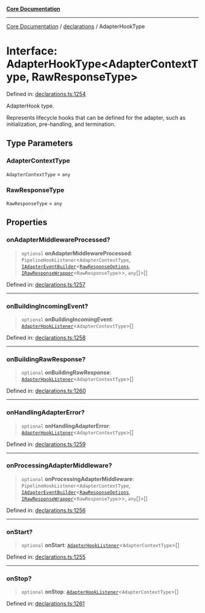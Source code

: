 [**Core Documentation**](../../README.md)

***

[Core Documentation](../../README.md) / [declarations](../README.md) / AdapterHookType

# Interface: AdapterHookType\<AdapterContextType, RawResponseType\>

Defined in: [declarations.ts:1254](https://github.com/stonemjs/core/blob/85781fe5b87769612839dd6b850ba45186d357fa/src/declarations.ts#L1254)

AdapterHook type.

Represents lifecycle hooks that can be defined for the adapter, such as initialization, pre-handling, and termination.

## Type Parameters

### AdapterContextType

`AdapterContextType` = `any`

### RawResponseType

`RawResponseType` = `any`

## Properties

### onAdapterMiddlewareProcessed?

> `optional` **onAdapterMiddlewareProcessed**: `PipelineHookListener`\<`AdapterContextType`, [`IAdapterEventBuilder`](IAdapterEventBuilder.md)\<[`RawResponseOptions`](RawResponseOptions.md), [`IRawResponseWrapper`](IRawResponseWrapper.md)\<`RawResponseType`\>\>, `any`[]\>[]

Defined in: [declarations.ts:1257](https://github.com/stonemjs/core/blob/85781fe5b87769612839dd6b850ba45186d357fa/src/declarations.ts#L1257)

***

### onBuildingIncomingEvent?

> `optional` **onBuildingIncomingEvent**: [`AdapterHookListener`](../type-aliases/AdapterHookListener.md)\<`AdapterContextType`\>[]

Defined in: [declarations.ts:1258](https://github.com/stonemjs/core/blob/85781fe5b87769612839dd6b850ba45186d357fa/src/declarations.ts#L1258)

***

### onBuildingRawResponse?

> `optional` **onBuildingRawResponse**: [`AdapterHookListener`](../type-aliases/AdapterHookListener.md)\<`AdapterContextType`\>[]

Defined in: [declarations.ts:1260](https://github.com/stonemjs/core/blob/85781fe5b87769612839dd6b850ba45186d357fa/src/declarations.ts#L1260)

***

### onHandlingAdapterError?

> `optional` **onHandlingAdapterError**: [`AdapterHookListener`](../type-aliases/AdapterHookListener.md)\<`AdapterContextType`\>[]

Defined in: [declarations.ts:1259](https://github.com/stonemjs/core/blob/85781fe5b87769612839dd6b850ba45186d357fa/src/declarations.ts#L1259)

***

### onProcessingAdapterMiddleware?

> `optional` **onProcessingAdapterMiddleware**: `PipelineHookListener`\<`AdapterContextType`, [`IAdapterEventBuilder`](IAdapterEventBuilder.md)\<[`RawResponseOptions`](RawResponseOptions.md), [`IRawResponseWrapper`](IRawResponseWrapper.md)\<`RawResponseType`\>\>, `any`[]\>[]

Defined in: [declarations.ts:1256](https://github.com/stonemjs/core/blob/85781fe5b87769612839dd6b850ba45186d357fa/src/declarations.ts#L1256)

***

### onStart?

> `optional` **onStart**: [`AdapterHookListener`](../type-aliases/AdapterHookListener.md)\<`AdapterContextType`\>[]

Defined in: [declarations.ts:1255](https://github.com/stonemjs/core/blob/85781fe5b87769612839dd6b850ba45186d357fa/src/declarations.ts#L1255)

***

### onStop?

> `optional` **onStop**: [`AdapterHookListener`](../type-aliases/AdapterHookListener.md)\<`AdapterContextType`\>[]

Defined in: [declarations.ts:1261](https://github.com/stonemjs/core/blob/85781fe5b87769612839dd6b850ba45186d357fa/src/declarations.ts#L1261)
